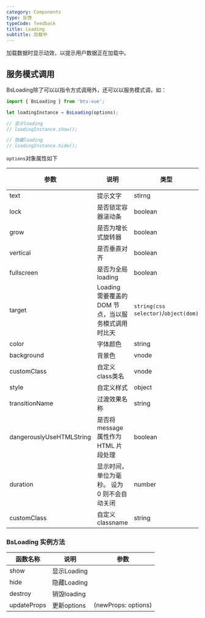 ```yaml
---
category: Components
type: 反馈
typeCode: feedback
title: Loading
subtitle: 加载中
---
```


加载数据时显示动效，以提示用户数据正在加载中。

## 服务模式调用

BsLoading除了可以以指令方式调用外，还可以以服务模式调，如：
```javascript
import { BsLoading } from 'bts-vue';

let loadingInstance = BsLoading(options);

// 显示loading
// loadingInstance.show();

// 隐藏loading
// loadingInstance.hide();
```

`options`对象属性如下

| 参数                        | 说明                               | 类型                                   | 默认值   |
|---------------------------|----------------------------------|--------------------------------------|-------|
| text                      | 提示文字                             | stirng                               |       |
| lock                        | 是否锁定容器滚动条                        | boolean                              | true  |
| grow                        | 是否为增长式旋转器                        | boolean                              | false |
| vertical                        | 是否垂直对齐                           | boolean                              | false |
| fullscreen                        | 是否为全局loading                     | boolean                              | false |
| target                   | Loading 需要覆盖的 DOM 节点，当以服务模式调用时比天 | `string(css selector)`/`object(dom)` |       |
| color                   | 字体颜色                             | string                               |       |
| background                      | 背景色                              | vnode                                |       |
| customClass                      | 自定义class类名                       | vnode                                |       |
| style                      | 自定义样式                            | object                               | {}    |
| transitionName                      | 过渡效果名称                           | string                               | fade  |
| dangerouslyUseHTMLString  | 是否将 message 属性作为 HTML 片段处理       | boolean                              | false |
| duration                  | 显示时间，单位为毫秒。 设为 0 则不会自动关闭         | number                               | 3000  |
| customClass               | 自定义classname                     | string                               |       |

### BsLoading 实例方法

| 函数名称         | 说明        | 参数                  |
|--------------|-----------|---------------------|
| show         | 显示Loading |                     |
| hide         | 隐藏Loading |                     |
| destroy | 销毁loading |                     |
| updateProps | 更新options | (newProps: options) |
